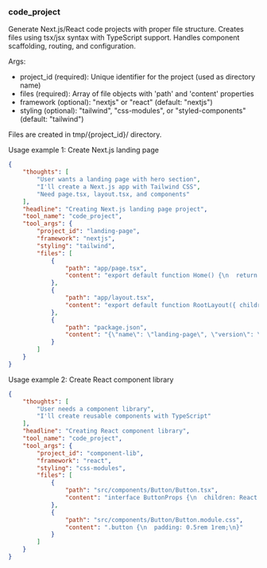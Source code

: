 ### code_project

Generate Next.js/React code projects with proper file structure.
Creates files using tsx/jsx syntax with TypeScript support.
Handles component scaffolding, routing, and configuration.

Args:
- project_id (required): Unique identifier for the project (used as directory name)
- files (required): Array of file objects with 'path' and 'content' properties
- framework (optional): "nextjs" or "react" (default: "nextjs")
- styling (optional): "tailwind", "css-modules", or "styled-components" (default: "tailwind")

Files are created in tmp/{project_id}/ directory.

Usage example 1: Create Next.js landing page

~~~json
{
    "thoughts": [
        "User wants a landing page with hero section",
        "I'll create a Next.js app with Tailwind CSS",
        "Need page.tsx, layout.tsx, and components"
    ],
    "headline": "Creating Next.js landing page project",
    "tool_name": "code_project",
    "tool_args": {
        "project_id": "landing-page",
        "framework": "nextjs",
        "styling": "tailwind",
        "files": [
            {
                "path": "app/page.tsx",
                "content": "export default function Home() {\n  return (\n    <main className=\"min-h-screen\">\n      <h1>Welcome</h1>\n    </main>\n  )\n}"
            },
            {
                "path": "app/layout.tsx",
                "content": "export default function RootLayout({ children }) {\n  return (\n    <html lang=\"en\">\n      <body>{children}</body>\n    </html>\n  )\n}"
            },
            {
                "path": "package.json",
                "content": "{\"name\": \"landing-page\", \"version\": \"1.0.0\"}"
            }
        ]
    }
}
~~~

Usage example 2: Create React component library

~~~json
{
    "thoughts": [
        "User needs a component library",
        "I'll create reusable components with TypeScript"
    ],
    "headline": "Creating React component library",
    "tool_name": "code_project",
    "tool_args": {
        "project_id": "component-lib",
        "framework": "react",
        "styling": "css-modules",
        "files": [
            {
                "path": "src/components/Button/Button.tsx",
                "content": "interface ButtonProps {\n  children: React.ReactNode\n}\n\nexport function Button({ children }: ButtonProps) {\n  return <button>{children}</button>\n}"
            },
            {
                "path": "src/components/Button/Button.module.css",
                "content": ".button {\n  padding: 0.5rem 1rem;\n}"
            }
        ]
    }
}
~~~
